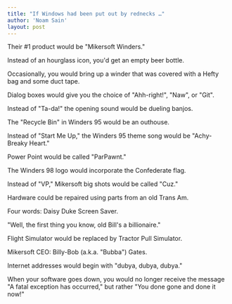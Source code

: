 ```yaml
---
title: "If Windows had been put out by rednecks …"
author: 'Noam Sain'
layout: post
---
```


Their #1 product would be "Mikersoft Winders."

Instead of an hourglass icon, you'd get an empty beer bottle.

Occasionally, you would bring up a winder that was covered with a Hefty bag and some duct tape.

Dialog boxes would give you the choice of "Ahh-right!", "Naw", or "Git".

Instead of "Ta-da!" the opening sound would be dueling banjos.

The "Recycle Bin" in Winders 95 would be an outhouse.

Instead of "Start Me Up," the Winders 95 theme song would be "Achy-Breaky Heart."

Power Point would be called "ParPawnt."

The Winders 98 logo would incorporate the Confederate flag.

Instead of "VP," Mikersoft big shots would be called "Cuz."

Hardware could be repaired using parts from an old Trans Am.

Four words: Daisy Duke Screen Saver.

"Well, the first thing you know, old Bill's a billionaire."

Flight Simulator would be replaced by Tractor Pull Simulator.

Mikersoft CEO: Billy-Bob (a.k.a. "Bubba") Gates.

Internet addresses would begin with "dubya, dubya, dubya."

When your software goes down, you would no longer receive the message "A fatal exception has occurred," but rather "You done gone and done it now!"

